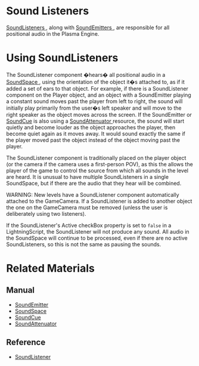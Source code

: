 # Sound Listeners
[ SoundListeners ](https://github.com/PlasmaEngine/PlasmaDocs/blob/master/code_reference/class_reference/soundlistener.markdown), along with [SoundEmitters ](https://plasmaengine.github.io/PlasmaDocs/Manual/audio/soundemitter.markdown), are responsible for all positional audio in the Plasma Engine.

# Using SoundListeners

The SoundListener component �hears� all positional audio in a [SoundSpace ](https://github.PlasmaEngine/PlasmaDocsocs/blob/master/plasma_editor_documentation/plasmamanual/audio/soundspace.markdown), using the orientation of the object it�s attached to, as if it added a set of ears to that object. For example, if there is a SoundListener component on the Player object, and an object with a SoundEmitter playing a constant sound moves past the player from left to right, the sound will initially play primarily from the user�s left speaker and will move to the right speaker as the object moves across the screen. If the SoundEmitter or [SoundCue](https://gitPlasmaEngine/PlasmaDocseroDocs/blob/master/plasma_editor_documentation/plasmamanual/audio/soundcue.markdown) is also using a [SoundAttenuator ](https://gitPlasmaEngine/PlasmaDocseroDocs/blob/master/plasma_editor_documentation/plasmamanual/audio/soundattenuator.markdown) resource, the sound will start quietly and become louder as the object approaches the player, then become quiet again as it moves away. It would sound exactly the same if the player moved past the object instead of the object moving past the player.

The SoundListener component is traditionally placed on the player object (or the camera if the camera uses a first-person POV), as this the allows the player of the game to control the source from which all sounds in the level are heard. It is unusual to have multiple SoundListeners in a single SoundSpace, but if there are the audio that they hear will be combined.

WARNING: New levels have a SoundListener component automatically attached to the GameCamera. If a SoundListener is added to another object the one on the GameCamera must be removed (unless the user is deliberately using two listeners).

If the SoundListener's Active checkBox property is set to `false` in a LightningScript, the SoundListener will not produce any sound. All audio in the SoundSpace will continue to be processed, even if there are no active SoundListeners, so this is not the same as pausing the sounds. 

# Related Materials

## Manual
- [SoundEmitter ](https://plasmaengine.github.io/PlasmaDocs/Manual/audio/soundemitter.markdown)
- [SoundSpace ](https://plasmaengine.github.io/PlasmaDocs/Manual/audio/soundspace.markdown)
- [SoundCue ](https://plasmaengine.github.io/PlasmaDocs/Manual/audio/soundcue.markdown)
- [SoundAttenuator ](https://plasmaengine.github.io/PlasmaDocs/Manual/audio/soundattenuator.markdown)

## Reference
- [ SoundListener ](https://github.com/PlasmaEngine/PlasmaDocs/blob/master/code_reference/class_reference/soundlistener.markdown) 

 